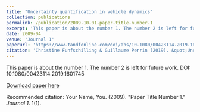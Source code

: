 ```yaml
---
title: "Uncertainty quantification in vehicle dynamics"
collection: publications
permalink: /publication/2009-10-01-paper-title-number-1
excerpt: 'This paper is about the number 1. The number 2 is left for future work.'
date: 2009-04
venue: 'Journal 1'
paperurl: 'https://www.tandfonline.com/doi/abs/10.1080/00423114.2019.1601745?journalCode=nvsd20'
citation: 'Christine Funfschilling & Guillaume Perrin (2019). &quot;Uncertainty quantification in vehicle dynamics.&quot; <i>Vehicle System Dynamics l 1</i>. 1(1).'
---
```

This paper is about the number 1. The number 2 is left for future work.
DOI: 10.1080/00423114.2019.1601745

[Download paper here](http://academicpages.github.io/files/paper1.pdf)

Recommended citation: Your Name, You. (2009). "Paper Title Number 1." <i>Journal 1</i>. 1(1).